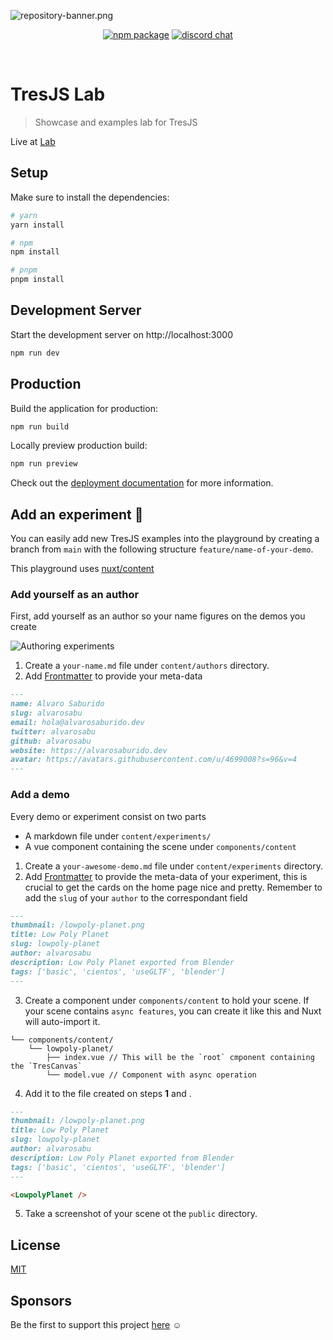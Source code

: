 ![repository-banner.png](/public/github-banner.png)

<p align="center">
  <a href="https://www.npmjs.com/package/@tresjs/core"><img src="https://img.shields.io/npm/v/@tresjs/core?color=%2382DBCA" alt="npm package"></a>
  <a href="https://discord.gg/UCr96AQmWn"><img src="https://img.shields.io/badge/chat-discord-purple?style=flat&logo=discord" alt="discord chat"></a>
</p>
<br/>

# TresJS Lab

> Showcase and examples lab for TresJS

Live at [Lab](https://lab.tresjs.org/)

## Setup

Make sure to install the dependencies:

```bash
# yarn
yarn install

# npm
npm install

# pnpm
pnpm install
```

## Development Server

Start the development server on http://localhost:3000

```bash
npm run dev
```

## Production

Build the application for production:

```bash
npm run build
```

Locally preview production build:

```bash
npm run preview
```

Check out the [deployment documentation](https://nuxt.com/docs/getting-started/deployment) for more information.

## Add an experiment 🧪

You can easily add new TresJS examples into the playground by creating a branch from `main` with the following structure `feature/name-of-your-demo`.

This playground uses [nuxt/content](https://content.nuxtjs.org/)

### Add yourself as an author

First, add yourself as an author so your name figures on the demos you create

![Authoring experiments](public/author.png)

1. Create a `your-name.md` file under `content/authors` directory.
2. Add [Frontmatter](https://content.nuxtjs.org/guide/writing/markdown#front-matter) to provide your meta-data

```md
---
name: Alvaro Saburido
slug: alvarosabu
email: hola@alvarosaburido.dev
twitter: alvarosabu
github: alvarosabu
website: https://alvarosaburido.dev
avatar: https://avatars.githubusercontent.com/u/4699008?s=96&v=4
---
```

### Add a demo

Every demo or experiment consist on two parts

- A markdown file under `content/experiments/`
- A vue component containing the scene under `components/content`

1. Create a `your-awesome-demo.md` file under `content/experiments` directory.
2. Add [Frontmatter](https://content.nuxtjs.org/guide/writing/markdown#front-matter) to provide the meta-data of your experiment, this is crucial to get the cards on the home page nice and pretty. Remember to add the `slug` of your `author` to the correspondant field

```md
---
thumbnail: /lowpoly-planet.png
title: Low Poly Planet
slug: lowpoly-planet
author: alvarosabu
description: Low Poly Planet exported from Blender
tags: ['basic', 'cientos', 'useGLTF', 'blender']
---
```

3. Create a component under `components/content` to hold your scene. If your scene contains `async features`, you can create it like this and Nuxt will auto-import it.

```
└── components/content/
    └── lowpoly-planet/
        ├── index.vue // This will be the `root` cmponent containing the `TresCanvas`
        └── model.vue // Component with async operation
```

4. Add it to the file created on steps **1** and .

```md
---
thumbnail: /lowpoly-planet.png
title: Low Poly Planet
slug: lowpoly-planet
author: alvarosabu
description: Low Poly Planet exported from Blender
tags: ['basic', 'cientos', 'useGLTF', 'blender']
---

<LowpolyPlanet />
```

5. Take a screenshot of your scene ot the `public` directory.

## License

[MIT](/LICENSE)

## Sponsors

Be the first to support this project [here](https://github.com/sponsors/alvarosabu) ☺️
